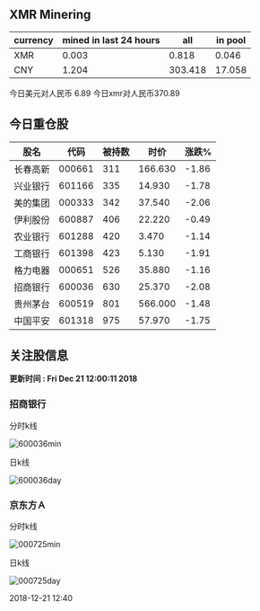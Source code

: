 ## XMR Minering

|currency|mined in last 24 hours|all|in pool|
|---|---|---|---|
|XMR|0.003|0.818|0.046|
|CNY|1.204|303.418|17.058|

今日美元对人民币 6.89	今日xmr对人民币370.89


## 今日重仓股 

|股名|代码|被持数|时价|涨跌%|
|---|---|---|---|---|
|长春高新|000661|311|166.630|-1.86|
|兴业银行|601166|335|14.930|-1.78|
|美的集团|000333|342|37.540|-2.06|
|伊利股份|600887|406|22.220|-0.49|
|农业银行|601288|420|3.470|-1.14|
|工商银行|601398|423|5.130|-1.91|
|格力电器|000651|526|35.880|-1.16|
|招商银行|600036|630|25.370|-2.08|
|贵州茅台|600519|801|566.000|-1.48|
|中国平安|601318|975|57.970|-1.75|

## 关注股信息
**更新时间 : Fri Dec 21 12:00:11 2018**
### 招商银行 
分时k线

![600036min](http://image.sinajs.cn/newchart/min/n/sh600036.gif)

日k线

![600036day](http://image.sinajs.cn/newchart/daily/n/sh600036.gif)

### 京东方Ａ 
分时k线

![000725min](http://image.sinajs.cn/newchart/min/n/sz000725.gif)

日k线

![000725day](http://image.sinajs.cn/newchart/daily/n/sz000725.gif)

2018-12-21 12:40